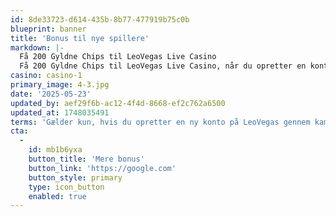 ```yaml
---
id: 8de33723-d614-435b-8b77-477919b75c0b
blueprint: banner
title: 'Bonus til nye spillere'
markdown: |-
  Få 200 Gyldne Chips til LeoVegas Live Casino
  Få 200 Gyldne Chips til LeoVegas Live Casino, når du opretter en konto gennem dette link: LeoVegas og indbetaler 200 kr. Klik på linket og tilmeld dig LeoVegas på Live Casino landingssiden. Aktivér tilbuddet på siden Mine tilbud, indbetal præcis 200 kr. og gennemspil beløbet 5 gange (1.000 kr.) på Live Casino. Herefter modtager du 200 Gyldne Chips, der kan bruges på XXXtreme Lightning Roulette og LeoVegas Live Roulette.
casino: casino-1
primary_image: 4-3.jpg
date: '2025-05-23'
updated_by: aef29f6b-ac12-4f4d-8668-ef2c762a6500
updated_at: 1748035491
terms: 'Gælder kun, hvis du opretter en ny konto på LeoVegas gennem kampagnelinket. Kræver aktivering og indbetaling senest 14 dage efter oprettelse af konto. Indbetaling skal gennemspilles 5 gange på Live Casino inden 60 dage, dvs. 1.000 kr. spil. De Gyldne Chips skal aktiveres under "Mine tilbud" og skal herefter benyttes inden 72 timer. Regler og vilkår gælder. Rådgivning: Stopspillet.dk. Selvudelukkelse: Rofus. 18+'
cta:
  -
    id: mb1b6yxa
    button_title: 'Mere bonus'
    button_link: 'https://google.com'
    button_style: primary
    type: icon_button
    enabled: true
---
```

